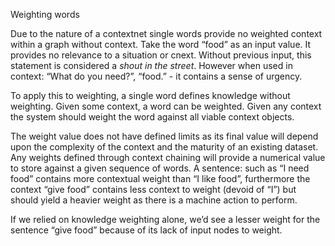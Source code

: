  Weighting words

Due to the nature of a contextnet single words provide no weighted context within a graph without context. Take the word “food” as an input value. It provides no relevance to a situation or cnext. Without previous input, this statement is considered a _shout in the street_. However when used in context: “What do you need?”, “food.” - it contains a sense of urgency.

To apply this to weighting, a single word defines knowledge without weighting. Given some context, a word can be weighted. Given any context the system should weight the word against all viable context objects.

The weight value does not have defined limits as its final value will depend upon the complexity of the context and the maturity of an existing dataset. Any weights defined through context chaining will provide a numerical value to store against a given sequence of words. A sentence: such as “I need food” contains more contextual weight than “I like food”, furthermore the context “give food” contains less context to weight (devoid of “I”) but should yield a heavier weight as there is a machine action to perform.

If we relied on knowledge weighting alone, we’d see a lesser weight for the sentence “give food” because of its lack of input nodes to weight.
